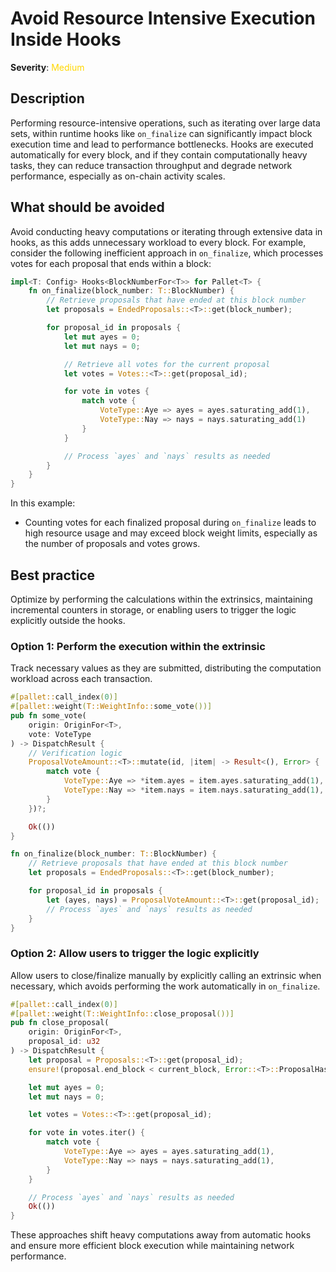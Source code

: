 # Avoid Resource Intensive Execution Inside Hooks

**Severity**: <span style="color:gold;">Medium</span>

## Description

Performing resource-intensive operations, such as iterating over large data sets, within runtime hooks like `on_finalize` can significantly impact block execution time and lead to performance bottlenecks. Hooks are executed automatically for every block, and if they contain computationally heavy tasks, they can reduce transaction throughput and degrade network performance, especially as on-chain activity scales.

## What should be avoided

Avoid conducting heavy computations or iterating through extensive data in hooks, as this adds unnecessary workload to every block. For example, consider the following inefficient approach in `on_finalize`, which processes votes for each proposal that ends within a block:

```rust
impl<T: Config> Hooks<BlockNumberFor<T>> for Pallet<T> {
    fn on_finalize(block_number: T::BlockNumber) {
        // Retrieve proposals that have ended at this block number
        let proposals = EndedProposals::<T>::get(block_number);

        for proposal_id in proposals {
            let mut ayes = 0;
            let mut nays = 0;

            // Retrieve all votes for the current proposal
            let votes = Votes::<T>::get(proposal_id);

            for vote in votes {
                match vote {
                    VoteType::Aye => ayes = ayes.saturating_add(1),
                    VoteType::Nay => nays = nays.saturating_add(1)
                }
            }

            // Process `ayes` and `nays` results as needed
        }
    }
}
```

In this example:

- Counting votes for each finalized proposal during `on_finalize` leads to high resource usage and may exceed block weight limits, especially as the number of proposals and votes grows.

## Best practice

Optimize by performing the calculations within the extrinsics, maintaining incremental counters in storage, or enabling users to trigger the logic explicitly outside the hooks.

### Option 1: Perform the execution within the extrinsic

Track necessary values as they are submitted, distributing the computation workload across each transaction.

```rust
#[pallet::call_index(0)]
#[pallet::weight(T::WeightInfo::some_vote())]
pub fn some_vote(
    origin: OriginFor<T>,
    vote: VoteType
) -> DispatchResult {
    // Verification logic
    ProposalVoteAmount::<T>::mutate(id, |item| -> Result<(), Error> {
        match vote {
            VoteType::Aye => *item.ayes = item.ayes.saturating_add(1),
            VoteType::Nay => *item.nays = item.nays.saturating_add(1),
        }
    })?;

    Ok(())
}

fn on_finalize(block_number: T::BlockNumber) {
    // Retrieve proposals that have ended at this block number
    let proposals = EndedProposals::<T>::get(block_number);

    for proposal_id in proposals {
        let (ayes, nays) = ProposalVoteAmount::<T>::get(proposal_id);
        // Process `ayes` and `nays` results as needed
    }
}
```

### Option 2: Allow users to trigger the logic explicitly

Allow users to close/finalize manually by explicitly calling an extrinsic when necessary, which avoids performing the work automatically in `on_finalize`.

```rust
#[pallet::call_index(0)]
#[pallet::weight(T::WeightInfo::close_proposal())]
pub fn close_proposal(
    origin: OriginFor<T>,
    proposal_id: u32
) -> DispatchResult {
    let proposal = Proposals::<T>::get(proposal_id);
    ensure!(proposal.end_block < current_block, Error::<T>::ProposalHasNotEnded);

    let mut ayes = 0;
    let mut nays = 0;

    let votes = Votes::<T>::get(proposal_id);

    for vote in votes.iter() {
        match vote {
            VoteType::Aye => ayes = ayes.saturating_add(1),
            VoteType::Nay => nays = nays.saturating_add(1),
        }
    }

    // Process `ayes` and `nays` results as needed
    Ok(())
}
```

These approaches shift heavy computations away from automatic hooks and ensure more efficient block execution while maintaining network performance.
